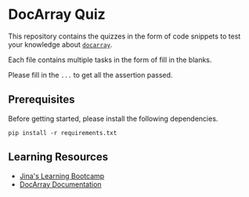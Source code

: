 # DocArray Quiz

This repository contains the quizzes in the form of code snippets to test your knowledge about [`docarray`](https://docarray.jina.ai/).

Each file contains multiple tasks in the form of fill in the blanks.

Please fill in the `...` to get all the assertion passed.

## Prerequisites

Before getting started, please install the following dependencies.

```shell
pip install -r requirements.txt
```

## Learning Resources 
- [Jina's Learning Bootcamp](learn.jina.ai)
- [DocArray Documentation](https://docarray.jina.ai/)


